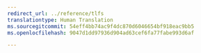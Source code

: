 ```yaml
---
redirect_url: ../reference/tlfs
translationtype: Human Translation
ms.sourcegitcommit: 54eff4bb74ac9f4dc870d6046654bf918eac9bb5
ms.openlocfilehash: 9047d1dd97936d904ad63cef6fa77fabe993d6af

---
```



<!--HONumber=Jan17_HO2-->


